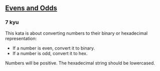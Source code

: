 <h2><a href=https://www.codewars.com/kata/583ade15666df5a64e000058/train/javascript target="_blank">Evens and Odds</a></h2><h3>7 kyu</h3><p>This kata is about converting numbers to their binary or hexadecimal representation:</p><ul><li>If a number is even, convert it to binary.</li><li>If a number is odd, convert it to hex.</li></ul><p>Numbers will be positive. The hexadecimal string should be lowercased.</p>